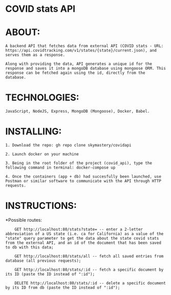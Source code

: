 # COVID stats API

# ABOUT:

    A backend API that fetches data from external API (COVID stats - URL: https://api.covidtracking.com/v1/states/{state}/current.json), and serves them as a response.
    
    Along with providing the data, API generates a unique id for the response and saves it into a mongoDB database using mongoose ORM. This response can be fetched again using the id, directly from the database.

# TECHNOLOGIES:

    JavaScript, NodeJS, Express, MongoDB (Mongoose), Docker, Babel.
    
# INSTALLING:

    1. Download the repo: gh repo clone skymastery/covidapi
    
    2. Launch docker on your machine
    
    3. Being in the root folder of the project (covid_api), type the following command in terminal: docker-compose up
    
    4. Once the containers (app + db) had succesfully been launched, use Postman or similar software to communicate with the API through HTTP requests.
    


# INSTRUCTIONS:

   *Possible routes:
    
        GET http://localhost:80/stats?state= -- enter a 2-letter abbreviation of a US state (i.e. ca for California) as a value of the "state" query parameter to get the data about the state covid stats from the external API, and an id of the document that has been saved to db with this data;
        
        GET http://localhost:80/stats/all -- fetch all saved entries from database (all previous requests);
        
        GET http://localhost:80/stats/:id -- fetch a specific document by its ID (paste the ID instead of ":id");
        
        DELETE http://localhost:80/stats/:id -- delete a specific document by its ID from db (paste the ID instead of ":id");
